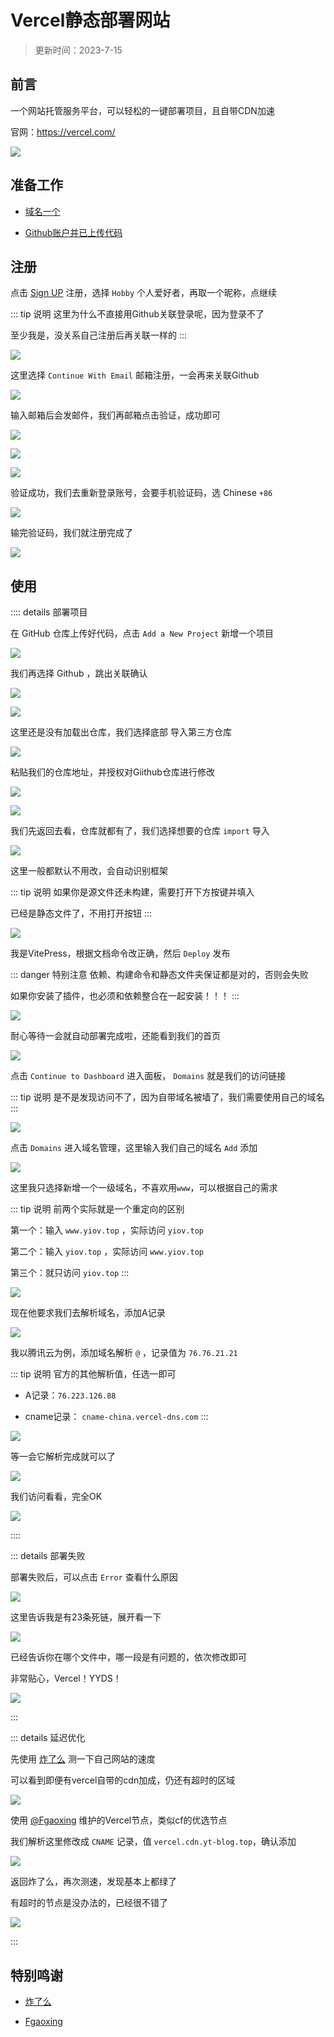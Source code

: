 # Vercel静态部署网站


> 更新时间：2023-7-15


## 前言

一个网站托管服务平台，可以轻松的一键部署项目，且自带CDN加速

官网：https://vercel.com/

![](https://img.viptv.work/viptv/pages/vercel/vercel-01.png)




## 准备工作

* [域名一个](../domain/)

* [Github账户并已上传代码](./github.md)




## 注册

点击 [Sign UP](https://vercel.com/signup) 注册，选择 `Hobby` 个人爱好者，再取一个昵称，点继续

::: tip 说明
这里为什么不直接用Github关联登录呢，因为登录不了

至少我是，没关系自己注册后再关联一样的
:::

![](https://img.viptv.work/viptv/pages/vercel/vercel-02.png)


这里选择 `Continue With Email` 邮箱注册，一会再来关联Github

![](https://img.viptv.work/viptv/pages/vercel/vercel-03.png)


输入邮箱后会发邮件，我们再邮箱点击验证，成功即可

![](https://img.viptv.work/viptv/pages/vercel/vercel-04.png)

![](https://img.viptv.work/viptv/pages/vercel/vercel-05.png)

![](https://img.viptv.work/viptv/pages/vercel/vercel-06.png)

验证成功，我们去重新登录账号，会要手机验证码，选 Chinese `+86`

![](https://img.viptv.work/viptv/pages/vercel/vercel-07.png)


输完验证码，我们就注册完成了

![](https://img.viptv.work/viptv/pages/vercel/vercel-08.png)



## 使用


:::: details 部署项目

在 GitHub 仓库上传好代码，点击 `Add a New Project` 新增一个项目

![](https://img.viptv.work/viptv/pages/vercel/vercel-09.png)


我们再选择 Github ，跳出关联确认

![](https://img.viptv.work/viptv/pages/vercel/vercel-10.png)

![](https://img.viptv.work/viptv/pages/vercel/vercel-11.png)

这里还是没有加载出仓库，我们选择底部 导入第三方仓库

![](https://img.viptv.work/viptv/pages/vercel/vercel-12.png)


粘贴我们的仓库地址，并授权对Giithub仓库进行修改

![](https://img.viptv.work/viptv/pages/vercel/vercel-13.png)

![](https://img.viptv.work/viptv/pages/vercel/vercel-14.png)


我们先返回去看，仓库就都有了，我们选择想要的仓库 `import` 导入

![](https://img.viptv.work/viptv/pages/vercel/vercel-15.png)

这里一般都默认不用改，会自动识别框架

::: tip 说明
如果你是源文件还未构建，需要打开下方按键并填入

已经是静态文件了，不用打开按钮
:::

![](https://img.viptv.work/viptv/pages/vercel/vercel-16.png)


我是VitePress，根据文档命令改正确，然后 `Deploy` 发布

::: danger 特别注意
依赖、构建命令和静态文件夹保证都是对的，否则会失败

如果你安装了插件，也必须和依赖整合在一起安装！！！
:::

![](https://img.viptv.work/viptv/pages/vercel/vercel-17.png)



耐心等待一会就自动部署完成啦，还能看到我们的首页


![](https://img.viptv.work/viptv/pages/vercel/vercel-18.png)


点击 `Continue to Dashboard` 进入面板， `Domains` 就是我们的访问链接

::: tip 说明
是不是发现访问不了，因为自带域名被墙了，我们需要使用自己的域名
:::

![](https://img.viptv.work/viptv/pages/vercel/vercel-19.png)


点击  `Domains` 进入域名管理，这里输入我们自己的域名 `Add` 添加

![](https://img.viptv.work/viptv/pages/vercel/vercel-20.png)

这里我只选择新增一个一级域名，不喜欢用`www`，可以根据自己的需求

::: tip 说明
前两个实际就是一个重定向的区别

第一个：输入 `www.yiov.top` ，实际访问 `yiov.top`

第二个：输入 `yiov.top` ，实际访问 `www.yiov.top`

第三个：就只访问 `yiov.top`
:::

![](https://img.viptv.work/viptv/pages/vercel/vercel-21.png)

现在他要求我们去解析域名，添加A记录

![](https://img.viptv.work/viptv/pages/vercel/vercel-22.png)

我以腾讯云为例，添加域名解析 `@` ，记录值为 `76.76.21.21`

::: tip 说明
官方的其他解析值，任选一即可

* A记录：`76.223.126.88`

* cname记录： `cname-china.vercel-dns.com`
:::

![](https://img.viptv.work/viptv/pages/vercel/vercel-23.png)

等一会它解析完成就可以了

![](https://img.viptv.work/viptv/pages/vercel/vercel-24.png)


我们访问看看，完全OK

![](https://img.viptv.work/viptv/pages/vercel/vercel-25.png)

::::





::: details 部署失败

部署失败后，可以点击 `Error` 查看什么原因

![](https://img.viptv.work/viptv/pages/vercel/vercel-26.png)

这里告诉我是有23条死链，展开看一下

![](https://img.viptv.work/viptv/pages/vercel/vercel-27.png)

已经告诉你在哪个文件中，哪一段是有问题的，依次修改即可

非常贴心，Vercel！YYDS！

![](https://img.viptv.work/viptv/pages/vercel/vercel-28.png)

:::




::: details 延迟优化

先使用 [炸了么](https://zhale.me/http/) 测一下自己网站的速度

可以看到即便有vercel自带的cdn加成，仍还有超时的区域

![](https://img.viptv.work/viptv/pages/vercel/vercel-29.png)


使用 [@Fgaoxing](https://www.yt-blog.top/9952/) 维护的Vercel节点，类似cf的优选节点

我们解析这里修改成 `CNAME` 记录，值 `vercel.cdn.yt-blog.top`，确认添加

![](https://img.viptv.work/viptv/pages/vercel/vercel-30.png)


返回炸了么，再次测速，发现基本上都绿了

有超时的节点是没办法的，已经很不错了

![](https://img.viptv.work/viptv/pages/vercel/vercel-31.png)

:::




## 特别鸣谢

* [炸了么](https://zhale.me/http/)

* [Fgaoxing](https://www.yt-blog.top/)